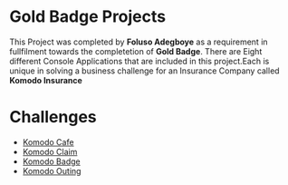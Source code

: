 # Gold Badge Projects
This Project was completed by **Foluso Adegboye** as a requirement in fullfilment towards the completetion of **Gold Badge**. There are 
Eight different Console Applications that are included in this project.Each is unique in solving a business challenge for an Insurance Company called **Komodo Insurance**

# Challenges
- [Komodo Cafe](./Cafe.md)
- [Komodo Claim](./Claims.md)
- [Komodo Badge](./Badge.md)
- [Komodo Outing](.Outing.md)


